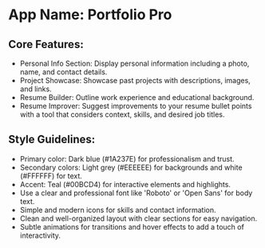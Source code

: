 # **App Name**: Portfolio Pro

## Core Features:

- Personal Info Section: Display personal information including a photo, name, and contact details.
- Project Showcase: Showcase past projects with descriptions, images, and links.
- Resume Builder: Outline work experience and educational background.
- Resume Improver: Suggest improvements to your resume bullet points with a tool that considers context, skills, and desired job titles.

## Style Guidelines:

- Primary color: Dark blue (#1A237E) for professionalism and trust.
- Secondary colors: Light grey (#EEEEEE) for backgrounds and white (#FFFFFF) for text.
- Accent: Teal (#00BCD4) for interactive elements and highlights.
- Use a clear and professional font like 'Roboto' or 'Open Sans' for body text.
- Simple and modern icons for skills and contact information.
- Clean and well-organized layout with clear sections for easy navigation.
- Subtle animations for transitions and hover effects to add a touch of interactivity.